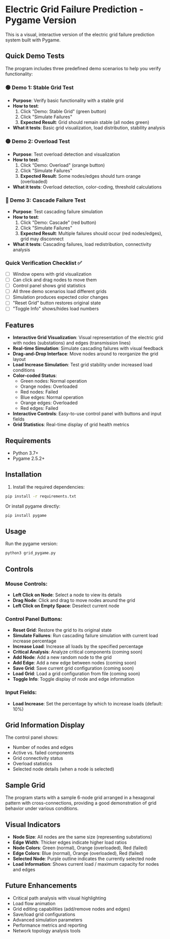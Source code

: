# Electric Grid Failure Prediction - Pygame Version

This is a visual, interactive version of the electric grid failure prediction system built with Pygame.

## Quick Demo Tests

The program includes three predefined demo scenarios to help you verify functionality:

### 🟢 Demo 1: Stable Grid Test
- **Purpose**: Verify basic functionality with a stable grid
- **How to test**: 
  1. Click "Demo: Stable Grid" (green button)
  2. Click "Simulate Failures" 
  3. **Expected Result**: Grid should remain stable (all nodes green)
- **What it tests**: Basic grid visualization, load distribution, stability analysis

### 🟡 Demo 2: Overload Test  
- **Purpose**: Test overload detection and visualization
- **How to test**:
  1. Click "Demo: Overload" (orange button)
  2. Click "Simulate Failures"
  3. **Expected Result**: Some nodes/edges should turn orange (overloaded)
- **What it tests**: Overload detection, color-coding, threshold calculations

### 🔴 Demo 3: Cascade Failure Test
- **Purpose**: Test cascading failure simulation
- **How to test**:
  1. Click "Demo: Cascade" (red button) 
  2. Click "Simulate Failures"
  3. **Expected Result**: Multiple failures should occur (red nodes/edges), grid may disconnect
- **What it tests**: Cascading failures, load redistribution, connectivity analysis

### Quick Verification Checklist ✅
- [ ] Window opens with grid visualization
- [ ] Can click and drag nodes to move them
- [ ] Control panel shows grid statistics
- [ ] All three demo scenarios load different grids
- [ ] Simulation produces expected color changes
- [ ] "Reset Grid" button restores original state
- [ ] "Toggle Info" shows/hides load numbers

## Features

- **Interactive Grid Visualization**: Visual representation of the electric grid with nodes (substations) and edges (transmission lines)
- **Real-time Simulation**: Simulate cascading failures with visual feedback
- **Drag-and-Drop Interface**: Move nodes around to reorganize the grid layout
- **Load Increase Simulation**: Test grid stability under increased load conditions
- **Color-coded Status**: 
  - Green nodes: Normal operation
  - Orange nodes: Overloaded
  - Red nodes: Failed
  - Blue edges: Normal operation
  - Orange edges: Overloaded
  - Red edges: Failed
- **Interactive Controls**: Easy-to-use control panel with buttons and input fields
- **Grid Statistics**: Real-time display of grid health metrics

## Requirements

- Python 3.7+
- Pygame 2.5.2+

## Installation

1. Install the required dependencies:
```bash
pip install -r requirements.txt
```

Or install pygame directly:
```bash
pip install pygame
```

## Usage

Run the pygame version:
```bash
python3 grid_pygame.py
```

## Controls

### Mouse Controls:
- **Left Click on Node**: Select a node to view its details
- **Drag Node**: Click and drag to move nodes around the grid
- **Left Click on Empty Space**: Deselect current node

### Control Panel Buttons:
- **Reset Grid**: Restore the grid to its original state
- **Simulate Failures**: Run cascading failure simulation with current load increase percentage
- **Increase Load**: Increase all loads by the specified percentage
- **Critical Analysis**: Analyze critical components (coming soon)
- **Add Node**: Add a new random node to the grid
- **Add Edge**: Add a new edge between nodes (coming soon)
- **Save Grid**: Save current grid configuration (coming soon)
- **Load Grid**: Load a grid configuration from file (coming soon)
- **Toggle Info**: Toggle display of node and edge information

### Input Fields:
- **Load Increase**: Set the percentage by which to increase loads (default: 10%)

## Grid Information Display

The control panel shows:
- Number of nodes and edges
- Active vs. failed components
- Grid connectivity status
- Overload statistics
- Selected node details (when a node is selected)

## Sample Grid

The program starts with a sample 6-node grid arranged in a hexagonal pattern with cross-connections, providing a good demonstration of grid behavior under various conditions.

## Visual Indicators

- **Node Size**: All nodes are the same size (representing substations)
- **Edge Width**: Thicker edges indicate higher load ratios
- **Node Colors**: Green (normal), Orange (overloaded), Red (failed)
- **Edge Colors**: Blue (normal), Orange (overloaded), Red (failed)
- **Selected Node**: Purple outline indicates the currently selected node
- **Load Information**: Shows current load / maximum capacity for nodes and edges

## Future Enhancements

- Critical path analysis with visual highlighting
- Load flow animation
- Grid editing capabilities (add/remove nodes and edges)
- Save/load grid configurations
- Advanced simulation parameters
- Performance metrics and reporting
- Network topology analysis tools
